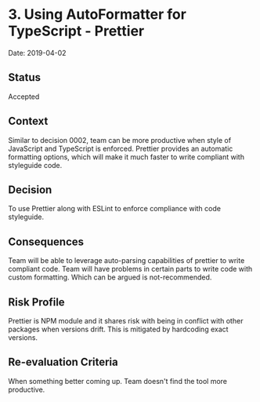 # 3. Using AutoFormatter for TypeScript - Prettier

Date: 2019-04-02

## Status

Accepted

## Context

Similar to decision 0002, team can be more productive when style of JavaScript and TypeScript is enforced. Prettier provides an automatic formatting options, which will make it much faster to write compliant with styleguide code.

## Decision

To use Prettier along with ESLint to enforce compliance with code styleguide.

## Consequences

Team will be able to leverage auto-parsing capabilities of prettier to write compliant code.
Team will have problems in certain parts to write code with custom formatting. Which can be argued is not-recommended.

## Risk Profile

Prettier is NPM module and it shares risk with being in conflict with other packages when versions drift. This is mitigated by hardcoding exact versions.

## Re-evaluation Criteria

When something better coming up.
Team doesn't find the tool more productive.

